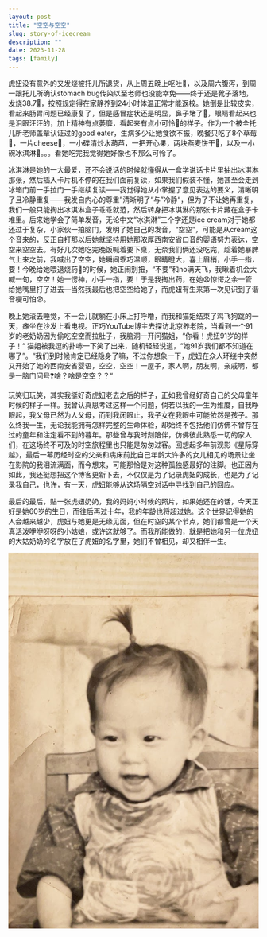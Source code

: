 ```yaml
---
layout: post
title: "空空与空空"
slug: story-of-icecream
description: ""
date: 2023-11-28
tags: [family]
---
```


虎妞没有意外的又发烧被托儿所退货，从上周五晚上呕吐🤮，以及周六腹泻，到周一跟托儿所确认stomach bug传染以至老师也没能幸免——终于还是靴子落地，发烧38.7🤒，按照规定得在家静养到24小时体温正常才能返校。她倒是比较皮实，看起来肠胃问题已经康复了，但是感冒症状还是明显，鼻子堵了🤧，眼睛看起来也是泪眼汪汪的，加上精神有点萎靡，看起来有点小可怜🥺的样子。作为一个被全托儿所老师盖章认证过的good eater，生病多少让她食欲不振，晚餐只吃了8个草莓🍓，一片cheese🧀️，一小碟清炒水葫芦，一把开心果，两块燕麦饼干🍪，以及一小碗冰淇淋🍦。。。看她吃完我觉得她好像也不那么可怜了。

冰淇淋是她的一大最爱，还不会说话的时候就懂得从一盒学说话卡片里抽出冰淇淋那张，然后插入卡片机不停的在我们面前复读，如果我们假装不懂，她甚至会走到冰箱门前一手拉门一手继续复读——我觉得她从小掌握了意见表达的要义，清晰明了且冷静重复——我发自内心的尊重”清晰明了“与”冷静“，但为了不让她再重复，我们一般只能掏出冰淇淋盒子乖乖就范，然后转身把冰淇淋的那张卡片藏在盒子卡堆里。后来她学会了简单发音，无论中文“冰淇淋”三个字还是ice cream对于她都还过于复杂，小家伙一拍脑门，发明了她自己的发音，“空空”，可能是从cream这个音来的，反正自打那以后她就坚持用她那浓厚西南安省口音的婴语努力表达，空空来空空去。有好几次她吃完晚饭喊着要下桌，无奈我们俩还没吃完，趁着她暴脾气上来之前，我喊出了空空，她瞬间乖巧温顺，眼睛瞪大，喜上眉梢，小手一指，要！今晚给她喂退烧药💊的时候，她正闹别扭，“不要”和no满天飞，我瞅着机会大喊一句，空空！她一愣神，小手一指，要！于是我掏出药，在她😧惊愕之余一管给她嘴里打了进去—当然我最后也把空空给她了，而虎妞有生来第一次见识到了谐音梗可怕😨。

晚上她滚去睡觉，不一会儿就躺在小床上打呼噜，而我和猫姐结束了鸡飞狗跳的一天，瘫坐在沙发上看电视。正巧YouTube博主去探访北京养老院，当看到一个91岁的老奶奶因为偷吃空空而拉肚子，我脑洞一开问猫姐，“你看！虎妞91岁的样子！“ 猫姐被我逗的扑哧一下笑了出来，随机轻轻说道，“她91岁我们都不知道在哪了”。“我们到时候肯定已经隐身了嘛，不过你想象一下，虎妞在众人环绕中突然又开始了她的西南安省婴语，空空，空空！一屋子，家人啊，朋友啊，亲戚啊，都是一脑门问号❓啥？啥是空空？？“

玩笑归玩笑，其实我挺好奇虎妞老去之后的样子，正如我曾经好奇自己的父母童年时候的样子一样。我曾认真思考过这样一个问题，倘若以我的一生为维度，自我睁眼起，我父母已然为人父母，而到我闭眼止，我子女在我眼中可能依然是孩子。那么终我一生，无论我能拥有怎样完整的生命体验，却始终不包括他们仿佛不曾存在过的童年和注定看不到的暮年。那些曾与我时刻陪伴，仿佛彼此熟悉一切的家人们，在这场终不可及的时空旅程里也只能是匆匆过客。回想起多年前观影《星际穿越》，最后一幕历经时空的父亲和病床前比自己年龄大许多的女儿相见的场景让坐在影院的我泪流满面，而今想来，可能那恰是对这种孤独感最好的注脚。也正因为如此，我还挺想把这个博客更新下去，不仅仅是为了记录虎妞的成长，也是为了记录我自己，也许，有一天，虎妞能够从这场隔空对话中寻找到自己的回应。

最后的最后，贴一张虎妞奶奶，我的妈妈小时候的照片，如果她还在的话，今天正好是她60岁的生日，而往后再过十年，我的年龄也将超过她。这个世界记得她的人会越来越少，虎妞与她更是无缘见面，但在时空的某个节点，她们都曾是一个天真活泼咿咿呀呀的小姑娘，或许这就够了。而我所能做的，就是把她和另一位虎妞的大姑奶奶的名字放在了虎妞的名字里，她们不曾相见，却又相伴一生。

![Grandma](/images/2023-11-28-grandma.jpg)